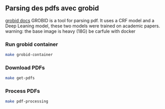 ## Parsing des pdfs avec grobid
[grobid docs](https://grobid.readthedocs.io/en/latest/Introduction/)
GROBID is a tool for parsing pdf. It uses a CRF model and a Deep Leaning model, these two models
were trained on academic papers. 
warning: the base image is heavy (18G) be carfule with docker

### Run grobid container
```sh
make grobid-container
```

### Download PDFs
```sh
make get-pdfs
```

### Process PDFs
```sh
make pdf-processing
```